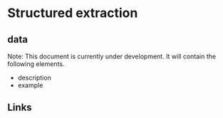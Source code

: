# Structured extraction

## data

Note: This document is currently under development. It will contain the following elements.

- description
- example

## Links
